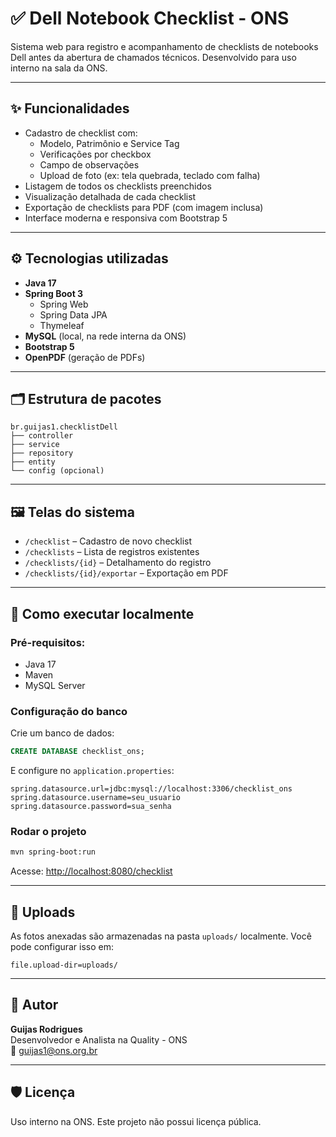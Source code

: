 # ✅ Dell Notebook Checklist - ONS

Sistema web para registro e acompanhamento de checklists de notebooks Dell antes da abertura de chamados técnicos. Desenvolvido para uso interno na sala da ONS.

---

## ✨ Funcionalidades

- Cadastro de checklist com:
    - Modelo, Patrimônio e Service Tag
    - Verificações por checkbox
    - Campo de observações
    - Upload de foto (ex: tela quebrada, teclado com falha)
- Listagem de todos os checklists preenchidos
- Visualização detalhada de cada checklist
- Exportação de checklists para PDF (com imagem inclusa)
- Interface moderna e responsiva com Bootstrap 5

---

## ⚙️ Tecnologias utilizadas

- **Java 17**
- **Spring Boot 3**
    - Spring Web
    - Spring Data JPA
    - Thymeleaf
- **MySQL** (local, na rede interna da ONS)
- **Bootstrap 5**
- **OpenPDF** (geração de PDFs)

---

## 🗂️ Estrutura de pacotes

```
br.guijas1.checklistDell
├── controller
├── service
├── repository
├── entity
└── config (opcional)
```

---

## 🖼️ Telas do sistema

- `/checklist` – Cadastro de novo checklist
- `/checklists` – Lista de registros existentes
- `/checklists/{id}` – Detalhamento do registro
- `/checklists/{id}/exportar` – Exportação em PDF

---

## 🧪 Como executar localmente

### Pré-requisitos:
- Java 17
- Maven
- MySQL Server

### Configuração do banco

Crie um banco de dados:

```sql
CREATE DATABASE checklist_ons;
```

E configure no `application.properties`:

```properties
spring.datasource.url=jdbc:mysql://localhost:3306/checklist_ons
spring.datasource.username=seu_usuario
spring.datasource.password=sua_senha
```

### Rodar o projeto

```bash
mvn spring-boot:run
```

Acesse: [http://localhost:8080/checklist](http://localhost:8080/checklist)

---

## 📁 Uploads

As fotos anexadas são armazenadas na pasta `uploads/` localmente. Você pode configurar isso em:

```properties
file.upload-dir=uploads/
```

---

## 📌 Autor

**Guijas Rodrigues**  
Desenvolvedor e Analista na Quality - ONS  
📧 guijas1@ons.org.br

---

## 🛡️ Licença

Uso interno na ONS. Este projeto não possui licença pública.

